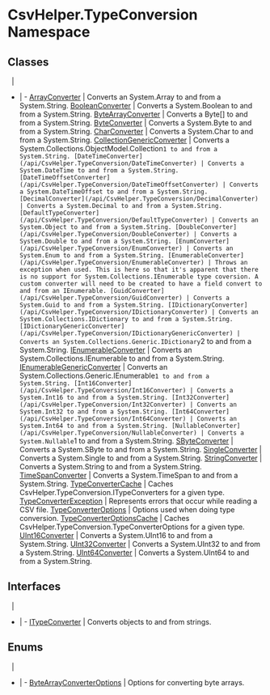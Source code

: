 # CsvHelper.TypeConversion Namespace

## Classes
&nbsp; | &nbsp;
- | -
[ArrayConverter](/api/CsvHelper.TypeConversion/ArrayConverter) | Converts an System.Array to and from a System.String.
[BooleanConverter](/api/CsvHelper.TypeConversion/BooleanConverter) | Converts a System.Boolean to and from a System.String.
[ByteArrayConverter](/api/CsvHelper.TypeConversion/ByteArrayConverter) | Converts a Byte[] to and from a System.String.
[ByteConverter](/api/CsvHelper.TypeConversion/ByteConverter) | Converts a System.Byte to and from a System.String.
[CharConverter](/api/CsvHelper.TypeConversion/CharConverter) | Converts a System.Char to and from a System.String.
[CollectionGenericConverter](/api/CsvHelper.TypeConversion/CollectionGenericConverter) | Converts a System.Collections.ObjectModel.Collection`1 to and from a System.String.
[DateTimeConverter](/api/CsvHelper.TypeConversion/DateTimeConverter) | Converts a System.DateTime to and from a System.String.
[DateTimeOffsetConverter](/api/CsvHelper.TypeConversion/DateTimeOffsetConverter) | Converts a System.DateTimeOffset to and from a System.String.
[DecimalConverter](/api/CsvHelper.TypeConversion/DecimalConverter) | Converts a System.Decimal to and from a System.String.
[DefaultTypeConverter](/api/CsvHelper.TypeConversion/DefaultTypeConverter) | Converts an System.Object to and from a System.String.
[DoubleConverter](/api/CsvHelper.TypeConversion/DoubleConverter) | Converts a System.Double to and from a System.String.
[EnumConverter](/api/CsvHelper.TypeConversion/EnumConverter) | Converts an System.Enum to and from a System.String.
[EnumerableConverter](/api/CsvHelper.TypeConversion/EnumerableConverter) | Throws an exception when used. This is here so that it's apparent that there is no support for System.Collections.IEnumerable type coversion. A custom converter will need to be created to have a field convert to and from an IEnumerable.
[GuidConverter](/api/CsvHelper.TypeConversion/GuidConverter) | Converts a System.Guid to and from a System.String.
[IDictionaryConverter](/api/CsvHelper.TypeConversion/IDictionaryConverter) | Converts an System.Collections.IDictionary to and from a System.String.
[IDictionaryGenericConverter](/api/CsvHelper.TypeConversion/IDictionaryGenericConverter) | Converts an System.Collections.Generic.IDictionary`2 to and from a System.String.
[IEnumerableConverter](/api/CsvHelper.TypeConversion/IEnumerableConverter) | Converts an System.Collections.IEnumerable to and from a System.String.
[IEnumerableGenericConverter](/api/CsvHelper.TypeConversion/IEnumerableGenericConverter) | Converts an System.Collections.Generic.IEnumerable`1 to and from a System.String.
[Int16Converter](/api/CsvHelper.TypeConversion/Int16Converter) | Converts a System.Int16 to and from a System.String.
[Int32Converter](/api/CsvHelper.TypeConversion/Int32Converter) | Converts an System.Int32 to and from a System.String.
[Int64Converter](/api/CsvHelper.TypeConversion/Int64Converter) | Converts an System.Int64 to and from a System.String.
[NullableConverter](/api/CsvHelper.TypeConversion/NullableConverter) | Converts a System.Nullable`1 to and from a System.String.
[SByteConverter](/api/CsvHelper.TypeConversion/SByteConverter) | Converts a System.SByte to and from a System.String.
[SingleConverter](/api/CsvHelper.TypeConversion/SingleConverter) | Converts a System.Single to and from a System.String.
[StringConverter](/api/CsvHelper.TypeConversion/StringConverter) | Converts a System.String to and from a System.String.
[TimeSpanConverter](/api/CsvHelper.TypeConversion/TimeSpanConverter) | Converts a System.TimeSpan to and from a System.String.
[TypeConverterCache](/api/CsvHelper.TypeConversion/TypeConverterCache) | Caches CsvHelper.TypeConversion.ITypeConverters for a given type.
[TypeConverterException](/api/CsvHelper.TypeConversion/TypeConverterException) | Represents errors that occur while reading a CSV file.
[TypeConverterOptions](/api/CsvHelper.TypeConversion/TypeConverterOptions) | Options used when doing type conversion.
[TypeConverterOptionsCache](/api/CsvHelper.TypeConversion/TypeConverterOptionsCache) | Caches CsvHelper.TypeConversion.TypeConverterOptions for a given type.
[UInt16Converter](/api/CsvHelper.TypeConversion/UInt16Converter) | Converts a System.UInt16 to and from a System.String.
[UInt32Converter](/api/CsvHelper.TypeConversion/UInt32Converter) | Converts a System.UInt32 to and from a System.String.
[UInt64Converter](/api/CsvHelper.TypeConversion/UInt64Converter) | Converts a System.UInt64 to and from a System.String.

## Interfaces
&nbsp; | &nbsp;
- | -
[ITypeConverter](/api/CsvHelper.TypeConversion/ITypeConverter) | Converts objects to and from strings.

## Enums
&nbsp; | &nbsp;
- | -
[ByteArrayConverterOptions](/api/CsvHelper.TypeConversion/ByteArrayConverterOptions) | Options for converting byte arrays.

<br />